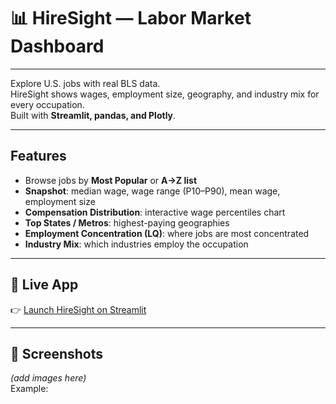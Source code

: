 # 📊 HireSight — Labor Market Dashboard

---

Explore U.S. jobs with real BLS data.  
HireSight shows wages, employment size, geography, and industry mix for every occupation.  
Built with **Streamlit, pandas, and Plotly**.

---

## Features

- Browse jobs by **Most Popular** or **A→Z list**  
- **Snapshot**: median wage, wage range (P10–P90), mean wage, employment size  
- **Compensation Distribution**: interactive wage percentiles chart  
- **Top States / Metros**: highest-paying geographies  
- **Employment Concentration (LQ)**: where jobs are most concentrated  
- **Industry Mix**: which industries employ the occupation  

---

## 🚀 Live App

👉 [Launch HireSight on Streamlit](https://your-streamlit-link-here)

---

## 📸 Screenshots

*(add images here)*  
Example:
